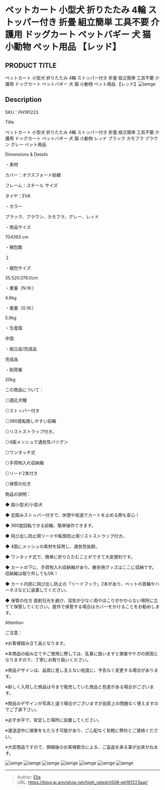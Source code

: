 # ペットカート 小型犬 折りたたみ 4輪 ストッパー付き 折畳 組立簡単 工具不要 介護用 ドッグカート ペットバギー 犬 猫 小動物 ペット用品 【レッド】


## PRODUCT TITLE 

ペットカート 小型犬 折りたたみ 4輪 ストッパー付き 折畳 組立簡単 工具不要 介護用 ドッグカート ペットバギー 犬 猫 小動物 ペット用品 【レッド】![iamge](https://b2bfiles1.gigab2b.cn/image/wkseller/304/PH191223AAJ/20200722_40a27d01b033b2f8511b7e1224dbab31.jpg)

## Description

SKU：PH191223

Title

ペットカート 小型犬 折りたたみ 4輪 ストッパー付き 折畳 組立簡単 工具不要 介護用 ドッグカート ペットバギー 犬 猫 小動物 レッド ブラック カモフラ ブラウン グレー ペット用品 

Dimensions &amp; Details



・素材

カバー：オクスフォード紡績

フレーム：スチール サイズ

タイヤ：EVA

・カラー

ブラック、ブラウン、カモフラ、グレー、レッド

・商品サイズ

70*43*93 cm

・梱包数

１

・梱包サイズ

35.5*20.0*76.0cm

・重量（N.W.）

4.6kg

・重量（G.W.）

5.9kg

・生産国

中国

・組立品/完成品

完成品

・耐荷重	

20kg



この商品について：

◎適応犬種

◎ストッパー付き

◎360度転換しやすい前輪

◎リストストラップ付き。

◎4面メッシュで通気性バツグン

◎ワンタッチ式

◎手荷物入れ収納箱

◎リード2本付き

◎保管の仕方



商品の説明：

◆ 超小型犬/小型犬

◆ 足踏みストッパー付きで、休憩や坂道でカートを止める際も安心！

◆ 360度回転できる前輪、簡単操作できます。

◆ 飛び出し防止用リードや転倒防止用リストストラップ付き。

◆ 4面にメッシュの素材を採用し、通気性抜群。

◆ ワンタッチ式で、簡単に折りたたむことができて大変便利です。

◆ カートの下に、手荷物入れ収納箱があり、散歩用グッズはここに収納です。収納箱は取り外してもOK！

◆ カート内部に飛び出し防止の「リードフック」2本があり、ペットの首輪やハーネスなどに装着してください。

◆ 保管の仕方 直射日光を避け、湿気が少なく雨やほこりがかからない場所に立てて保管してください。屋外で保管する場合はカバーをかけることをお勧めします。

Attention

ご注意：

※お客様組み立て品となります。

※本商品の組み立てやご使用に際しては、乱暴に扱いますと損害やケガの原因となりますので、丁寧にお取り扱いください。

※商品デザインは、品質に差し支えない程度に、予告なく変更する場合があります。

※新しく入荷した商品は今まで販売していた商品と色差がある場合がございます。

※商品のデザインが写真と違う場合がございますが品質上の問題なく使えますのでご了承下さい。

※必ず水平で、安定した場所に設置してください。

※運送途中に損害をもたらす可能があり、ご心配なく気軽に弊社とご連絡ください。

※大型商品ですので、開梱後のお客様都合による、ご返品を承る事が出来かねます。









![iamge](https://b2bfiles1.gigab2b.cn/image/wkseller/304/PH191223AAJ/20200722_0bc8ecab2e8df8ab428239a3d97b5473.jpg)
![iamge](https://b2bfiles1.gigab2b.cn/image/wkseller/304/PH191223AAJ/20200722_4640dc01b45c3ebaae395ea7d64f8c25.jpg)
![iamge](https://b2bfiles1.gigab2b.cn/image/wkseller/304/PH191223AAJ/20200722_df88aba30fa2cfba5bca05b2192382ae.jpg)
![iamge](https://b2bfiles1.gigab2b.cn/image/wkseller/304/PH191223AAJ/20200722_77196a23d671b7d3356dd16e7d22c7fb.jpg)
![iamge](https://b2bfiles1.gigab2b.cn/image/wkseller/304/PH191223AAJ/20200722_ce4c18193437308e784137d020fa79ea.jpg)
![iamge](https://b2bfiles1.gigab2b.cn/image/wkseller/304/191223/20200119_4fcf34d50a04248a41770a49da981c26.jpg)
![iamge](https://b2bfiles1.gigab2b.cn/image/wkseller/304/191223/20200722_9b832de9ccd96304793f2d610dc41508.jpg)


---

> Author: [Ella](https://blog.jp.amzshop.net/)  
> URL: https://blog.jp.amzshop.net/high_rated/n508-ph191223aaj/  

